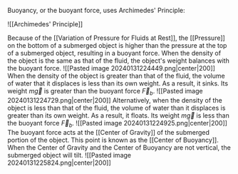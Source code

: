 Buoyancy, or the buoyant force, uses Archimedes' Principle:

![[Archimedes' Principle]]

Because of the [[Variation of Pressure for Fluids at Rest]], the [[Pressure]] on the bottom of a submerged object is higher than the pressure at the top of a submerged object, resulting in a buoyant force. When the density of the object is the same as that of the fluid, the object's weight balances with the buoyant force.
![[Pasted image 20240131224449.png|center|200]]
When the density of the object is greater than that of the fluid, the volume of water that it displaces is less than its own weight. As a result, it sinks. Its weight $m\vec{g}$ is greater than the buoyant force $\vec{F}_{b}$.
![[Pasted image 20240131224729.png|center|200]]
Alternatively, when the density of the object is less than that of the fluid, the volume of water than it displaces is greater than its own weight. As a result, it floats. Its weight $m\vec{g}$ is less than the buoyant force $\vec{F}_{b}$.
![[Pasted image 20240131224925.png|center|200]]
The buoyant force acts at the [[Center of Gravity]] of the submerged portion of the object. This point is known as the [[Center of Buoyancy]]. When the Center of Gravity and the Center of Buoyancy are not vertical, the submerged object will tilt.
![[Pasted image 20240131225824.png|center|200]]